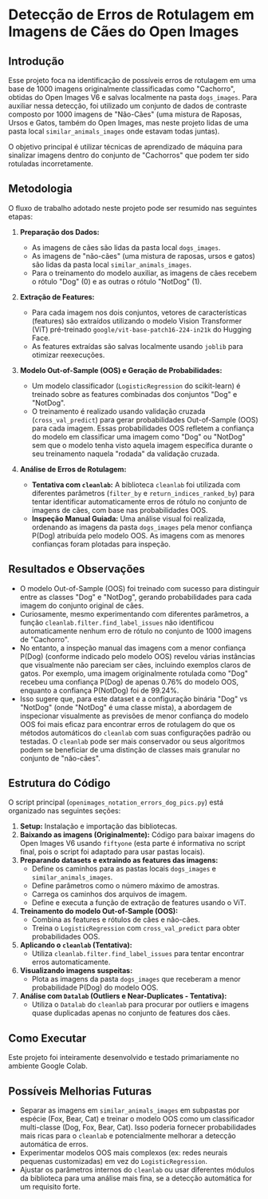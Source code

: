 # Detecção de Erros de Rotulagem em Imagens de Cães do Open Images

## Introdução

Esse projeto foca na identificação de possíveis erros de rotulagem em uma base de 1000 imagens originalmente classificadas como "Cachorro", obtidas do Open Images V6 e salvas localmente na pasta `dogs_images`. Para auxiliar nessa detecção, foi utilizado um conjunto de dados de contraste composto por 1000 imagens de "Não-Cães" (uma mistura de Raposas, Ursos e Gatos, também do Open Images, mas neste projeto lidas de uma pasta local `similar_animals_images` onde estavam todas juntas).

O objetivo principal é utilizar técnicas de aprendizado de máquina para sinalizar imagens dentro do conjunto de "Cachorros" que podem ter sido rotuladas incorretamente.

## Metodologia

O fluxo de trabalho adotado neste projeto pode ser resumido nas seguintes etapas:

1.  **Preparação dos Dados:**
    * As imagens de cães são lidas da pasta local `dogs_images`.
    * As imagens de "não-cães" (uma mistura de raposas, ursos e gatos) são lidas da pasta local `similar_animals_images`.
    * Para o treinamento do modelo auxiliar, as imagens de cães recebem o rótulo "Dog" (0) e as outras o rótulo "NotDog" (1).

2.  **Extração de Features:**
    * Para cada imagem nos dois conjuntos, vetores de características (features) são extraídos utilizando o modelo Vision Transformer (ViT) pré-treinado `google/vit-base-patch16-224-in21k` do Hugging Face.
    * As features extraídas são salvas localmente usando `joblib` para otimizar reexecuções.

3.  **Modelo Out-of-Sample (OOS) e Geração de Probabilidades:**
    * Um modelo classificador (`LogisticRegression` do scikit-learn) é treinado sobre as features combinadas dos conjuntos "Dog" e "NotDog".
    * O treinamento é realizado usando validação cruzada (`cross_val_predict`) para gerar probabilidades Out-of-Sample (OOS) para cada imagem. Essas probabilidades OOS refletem a confiança do modelo em classificar uma imagem como "Dog" ou "NotDog" sem que o modelo tenha visto aquela imagem específica durante o seu treinamento naquela "rodada" da validação cruzada.

4.  **Análise de Erros de Rotulagem:**
    * **Tentativa com `cleanlab`:** A biblioteca `cleanlab` foi utilizada com diferentes parâmetros (`filter_by` e `return_indices_ranked_by`) para tentar identificar automaticamente erros de rótulo no conjunto de imagens de cães, com base nas probabilidades OOS.
    * **Inspeção Manual Guiada:** Uma análise visual foi realizada, ordenando as imagens da pasta `dogs_images` pela menor confiança P(Dog) atribuída pelo modelo OOS. As imagens com as menores confianças foram plotadas para inspeção.

## Resultados e Observações

* O modelo Out-of-Sample (OOS) foi treinado com sucesso para distinguir entre as classes "Dog" e "NotDog", gerando probabilidades para cada imagem do conjunto original de cães.
* Curiosamente, mesmo experimentando com diferentes parâmetros, a função `cleanlab.filter.find_label_issues` não identificou automaticamente nenhum erro de rótulo no conjunto de 1000 imagens de "Cachorro".
* No entanto, a inspeção manual das imagens com a menor confiança P(Dog) (conforme indicado pelo modelo OOS) revelou várias instâncias que visualmente não pareciam ser cães, incluindo exemplos claros de gatos. Por exemplo, uma imagem originalmente rotulada como "Dog" recebeu uma confiança P(Dog) de apenas 0.76% do modelo OOS, enquanto a confiança P(NotDog) foi de 99.24%.
* Isso sugere que, para este dataset e a configuração binária "Dog" vs "NotDog" (onde "NotDog" é uma classe mista), a abordagem de inspecionar visualmente as previsões de menor confiança do modelo OOS foi mais eficaz para encontrar erros de rotulagem do que os métodos automáticos do `cleanlab` com suas configurações padrão ou testadas. O `cleanlab` pode ser mais conservador ou seus algoritmos podem se beneficiar de uma distinção de classes mais granular no conjunto de "não-cães".

## Estrutura do Código

O script principal (`openimages_notation_errors_dog_pics.py`) está organizado nas seguintes seções:

1.  **Setup:** Instalação e importação das bibliotecas.
2.  **Baixando as imagens (Originalmente):** Código para baixar imagens do Open Images V6 usando `fiftyone` (esta parte é informativa no script final, pois o script foi adaptado para usar pastas locais).
3.  **Preparando datasets e extraindo as features das imagens:**
    * Define os caminhos para as pastas locais `dogs_images` e `similar_animals_images`.
    * Define parâmetros como o número máximo de amostras.
    * Carrega os caminhos dos arquivos de imagem.
    * Define e executa a função de extração de features usando o ViT.
4.  **Treinamento do modelo Out-of-Sample (OOS):**
    * Combina as features e rótulos de cães e não-cães.
    * Treina o `LogisticRegression` com `cross_val_predict` para obter probabilidades OOS.
5.  **Aplicando o `cleanlab` (Tentativa):**
    * Utiliza `cleanlab.filter.find_label_issues` para tentar encontrar erros automaticamente.
6.  **Visualizando imagens suspeitas:**
    * Plota as imagens da pasta `dogs_images` que receberam a menor probabilidade P(Dog) do modelo OOS.
7.  **Análise com `Datalab` (Outliers e Near-Duplicates - Tentativa):**
    * Utiliza o `Datalab` do `cleanlab` para procurar por outliers e imagens quase duplicadas apenas no conjunto de features dos cães.

## Como Executar

Este projeto foi inteiramente desenvolvido e testado primariamente no ambiente Google Colab.

## Possíveis Melhorias Futuras

* Separar as imagens em `similar_animals_images` em subpastas por espécie (Fox, Bear, Cat) e treinar o modelo OOS como um classificador multi-classe (Dog, Fox, Bear, Cat). Isso poderia fornecer probabilidades mais ricas para o `cleanlab` e potencialmente melhorar a detecção automática de erros.
* Experimentar modelos OOS mais complexos (ex: redes neurais pequenas customizadas) em vez do `LogisticRegression`.
* Ajustar os parâmetros internos do `cleanlab` ou usar diferentes módulos da biblioteca para uma análise mais fina, se a detecção automática for um requisito forte.
